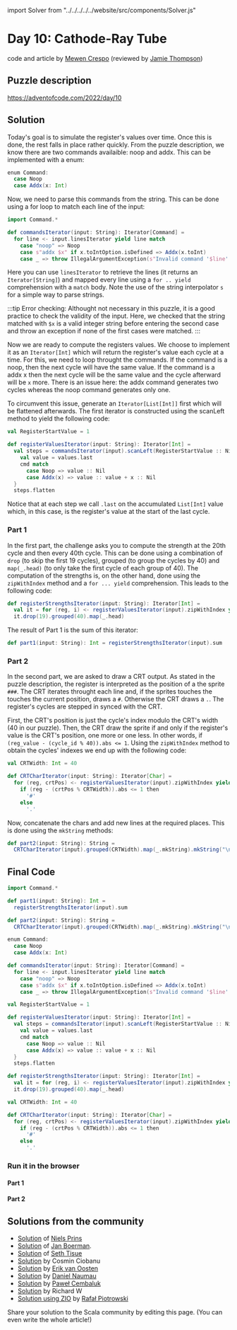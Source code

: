 import Solver from "../../../../../website/src/components/Solver.js"

# Day 10: Cathode-Ray Tube
code and article by [Mewen Crespo](https://github.com/MewenCrespo) (reviewed by [Jamie Thompson](https://twitter.com/bishabosha))

## Puzzle description

https://adventofcode.com/2022/day/10

## Solution

Today's goal is to simulate the register's values over time. Once this is done, the rest falls in place rather quickly. From the puzzle description, we know there are two commands availaible: noop and addx. This can be implemented with a enum:

```scala
enum Command:
  case Noop
  case Addx(x: Int)
```

Now, we need to parse this commands from the string. This can be done using a for loop to match each line of the input:

```scala
import Command.*

def commandsIterator(input: String): Iterator[Command] =
  for line <- input.linesIterator yield line match
    case "noop" => Noop
    case s"addx $x" if x.toIntOption.isDefined => Addx(x.toInt)
    case _ => throw IllegalArgumentException(s"Invalid command '$line''")
```

Here you can use `linesIterator` to retrieve the lines (it returns an `Iterator[String]`) and mapped every line using a `for .. yield` comprehension with a `match` body. Note the use of the string interpolator `s` for a simple way to parse strings.

:::tip
Error checking:
Althought not necessary in this puzzle, it is a good practice to check the validity of the input. Here, we checked that the string matched with `$x` is a valid integer string before entering the second case and throw an exception if none of the first cases were matched.
:::

Now we are ready to compute the registers values. We choose to implement it as an `Iterator[Int]` which will return the register's value each cycle at a time. For this, we need to loop throught the commands. If the command is a noop, then the next cycle will have the same value. If the command is a addx x then the next cycle will be the same value and the cycle afterward will be `x` more. There is an issue here: the addx command generates two cycles whereas the noop command generates only one.

To circumvent this issue, generate an `Iterator[List[Int]]` first which will be flattened afterwards. The first iterator is constructed using the scanLeft method to yield the following code:

```scala
val RegisterStartValue = 1

def registerValuesIterator(input: String): Iterator[Int] =
  val steps = commandsIterator(input).scanLeft(RegisterStartValue :: Nil) { (values, cmd) =>
    val value = values.last
    cmd match
      case Noop => value :: Nil
      case Addx(x) => value :: value + x :: Nil
  }
  steps.flatten
```

Notice that at each step we call `.last` on the accumulated `List[Int]` value which, in this case, is the register's value at the start of the last cycle.

### Part 1

In the first part, the challenge asks you to compute the strength at the 20th cycle and then every 40th cycle. This can be done using a combination of `drop` (to skip the first 19 cycles), grouped (to group the cycles by 40) and `map(_.head)` (to only take the first cycle of each group of 40). The computation of the strengths is, on the other hand, done using the `zipWithIndex` method and a `for ... yield` comprehension. This leads to the following code:

```scala
def registerStrengthsIterator(input: String): Iterator[Int] =
  val it = for (reg, i) <- registerValuesIterator(input).zipWithIndex yield (i + 1) * reg
  it.drop(19).grouped(40).map(_.head)
```

The result of Part 1 is the sum of this iterator:

```scala
def part1(input: String): Int = registerStrengthsIterator(input).sum
```

### Part 2

In the second part, we are asked to draw a CRT output. As stated in the puzzle description, the register is interpreted as the position of a the sprite `###`. The CRT iterates throught each line and, if the sprites touches the touches the current position, draws a `#`. Otherwise the CRT draws a `.`. The register's cycles are stepped in synced with the CRT.

First, the CRT's position is just the cycle's index modulo the CRT's width (40 in our puzzle). Then, the CRT draw the sprite if and only if the register's value is the CRT's position, one more or one less. In other words, if `(reg_value - (cycle_id % 40)).abs <= 1`. Using the `zipWithIndex` method to obtain the cycles' indexes we end up with the following code:

```scala
val CRTWidth: Int = 40

def CRTCharIterator(input: String): Iterator[Char] =
  for (reg, crtPos) <- registerValuesIterator(input).zipWithIndex yield
    if (reg - (crtPos % CRTWidth)).abs <= 1 then
      '#'
    else
      '.'
```

Now, concatenate the chars and add new lines at the required places. This is done using the `mkString` methods:

```scala
def part2(input: String): String =
  CRTCharIterator(input).grouped(CRTWidth).map(_.mkString).mkString("\n")
```

## Final Code
```scala
import Command.*

def part1(input: String): Int =
  registerStrengthsIterator(input).sum

def part2(input: String): String =
  CRTCharIterator(input).grouped(CRTWidth).map(_.mkString).mkString("\n")

enum Command:
  case Noop
  case Addx(x: Int)

def commandsIterator(input: String): Iterator[Command] =
  for line <- input.linesIterator yield line match
    case "noop" => Noop
    case s"addx $x" if x.toIntOption.isDefined => Addx(x.toInt)
    case _ => throw IllegalArgumentException(s"Invalid command '$line''")

val RegisterStartValue = 1

def registerValuesIterator(input: String): Iterator[Int] =
  val steps = commandsIterator(input).scanLeft(RegisterStartValue :: Nil) { (values, cmd) =>
    val value = values.last
    cmd match
      case Noop => value :: Nil
      case Addx(x) => value :: value + x :: Nil
  }
  steps.flatten

def registerStrengthsIterator(input: String): Iterator[Int] =
  val it = for (reg, i) <- registerValuesIterator(input).zipWithIndex yield (i + 1) * reg
  it.drop(19).grouped(40).map(_.head)

val CRTWidth: Int = 40

def CRTCharIterator(input: String): Iterator[Char] =
  for (reg, crtPos) <- registerValuesIterator(input).zipWithIndex yield
    if (reg - (crtPos % CRTWidth)).abs <= 1 then
      '#'
    else
      '.'
```

### Run it in the browser

#### Part 1

<Solver puzzle="day10-part1" year="2022"/>

#### Part 2

<Solver puzzle="day10-part2" year="2022"/>

## Solutions from the community

- [Solution](https://github.com/prinsniels/AdventOfCode2022/blob/master/src/main/scala/day10.scala) of [Niels Prins](https://github.com/prinsniels)
- [Solution](https://github.com/Jannyboy11/AdventOfCode2022/blob/master/src/main/scala/day10/Day10.scala) of [Jan Boerman](https://twitter.com/JanBoerman95).
- [Solution](https://github.com/SethTisue/adventofcode/blob/main/2022/src/test/scala/Day10.scala) of [Seth Tisue](https://github.com/SethTisue)
- [Solution](https://github.com/cosminci/advent-of-code/blob/master/src/main/scala/com/github/cosminci/aoc/_2022/Day10.scala) by Cosmin Ciobanu
- [Solution](https://github.com/erikvanoosten/advent-of-code/blob/main/src/main/scala/nl/grons/advent/y2022/Day10.scala) by [Erik van Oosten](https://github.com/erikvanoosten)
- [Solution](https://github.com/danielnaumau/code-advent-2022/blob/master/src/main/scala/com/adventofcode/Day10.scala) by [Daniel Naumau](https://github.com/danielnaumau)
- [Solution](https://github.com/AvaPL/Advent-of-Code-2022/tree/main/src/main/scala/day10) by [Paweł Cembaluk](https://github.com/AvaPL)
- [Solution](https://github.com/w-r-z-k/aoc2022/blob/main/src/main/scala/Day10.scala) by Richard W
- [Solution using ZIO](https://github.com/rpiotrow/advent-of-code-2022/tree/main/src/main/scala/io/github/rpiotrow/advent2022/day10) by [Rafał Piotrowski](https://github.com/rpiotrow)

Share your solution to the Scala community by editing this page. (You can even write the whole article!)
